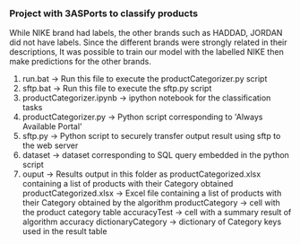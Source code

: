 ### Project with 3ASPorts to classify products
While NIKE brand had labels, the other brands such as HADDAD, JORDAN did not have labels.
Since the different brands were strongly related in their descriptions, It was possible to train our model with the labelled NIKE then make predictions for the other brands.


1. run.bat -> Run this file to execute the productCategorizer.py script
2. sftp.bat -> Run this file to execute the sftp.py script
3. productCategorizer.ipynb -> ipython notebook for the classification tasks
4. productCategorizer.py -> Python script corresponding to 'Always Available Portal'
5. sftp.py -> Python script to securely transfer output result using sftp to the web server
6. dataset -> dataset corresponding to SQL query embedded in the python script
7. ouput -> Results output in this folder as productCategorized.xlsx containing a list of products with their Category obtained
      productCategorized.xlsx    -> Excel file containing a list of products with their Category obtained by the algorithm
      productCategory        -> cell with the product category table
      accuracyTest        -> cell with a summary result of algorithm accuracy
      dictionaryCategory    -> dictionary of Category keys used in the result table
